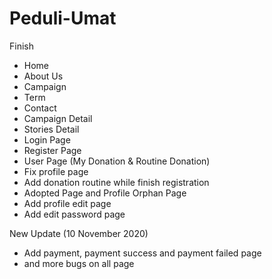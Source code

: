 # Peduli-Umat

Finish

- Home
- About Us
- Campaign
- Term
- Contact
- Campaign Detail
- Stories Detail
- Login Page
- Register Page
- User Page (My Donation & Routine Donation)
- Fix profile page
- Add donation routine while finish registration
- Adopted Page and Profile Orphan Page
- Add profile edit page
- Add edit password page

New Update (10 November 2020)
- Add payment, payment success and payment failed page
- and more bugs on all page
